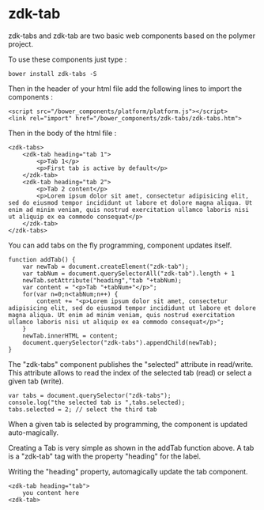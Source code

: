 # zdk-tab

zdk-tabs and zdk-tab are two basic web components based on the polymer project.
 
To use these components just type :

    bower install zdk-tabs -S
    
Then in the header of your html file add the following lines to import the components :

    <script src="/bower_components/platform/platform.js"></script>
	<link rel="import" href="/bower_components/zdk-tabs/zdk-tabs.htm">
    
Then in the body of the html file :

    <zdk-tabs>
		<zdk-tab heading="tab 1">
            <p>Tab 1</p>
            <p>First tab is active by default</p>
		</zdk-tab>
		<zdk-tab heading="tab 2">
            <p>Tab 2 content</p>
            <p>Lorem ipsum dolor sit amet, consectetur adipisicing elit, sed do eiusmod tempor incididunt ut labore et dolore magna aliqua. Ut enim ad minim veniam, quis nostrud exercitation ullamco laboris nisi ut aliquip ex ea commodo consequat</p>
		</zdk-tab>
	</zdk-tabs>
    
You can add tabs on the fly programming, component updates itself.

    function addTab() {
		var newTab = document.createElement("zdk-tab");
		var tabNum = document.querySelectorAll("zdk-tab").length + 1
		newTab.setAttribute("heading","tab "+tabNum);
		var content = "<p>Tab "+tabNum+"</p>";
		for(var n=0;n<tabNum;n++) {
			content += "<p>Lorem ipsum dolor sit amet, consectetur adipisicing elit, sed do eiusmod tempor incididunt ut labore et dolore magna aliqua. Ut enim ad minim veniam, quis nostrud exercitation ullamco laboris nisi ut aliquip ex ea commodo consequat</p>";
		}
		newTab.innerHTML = content;
		document.querySelector("zdk-tabs").appendChild(newTab);
	}
    
The "zdk-tabs" component publishes the "selected" attribute in read/write. This attribute allows to read the index of the selected tab (read) or select a given tab (write).

    var tabs = document.querySelector("zdk-tabs");
    console.log("the selected tab is ",tabs.selected);
    tabs.selected = 2; // select the third tab

When a given tab is selected by programming, the component is updated auto-magically.

Creating a Tab is very simple as shown in the addTab function above. A tab is a "zdk-tab" tag with the property "heading" for the label.

Writing the "heading" property, automagically update the tab component.

    <zdk-tab heading="tab">
        you content here
    <zdk-tab>

